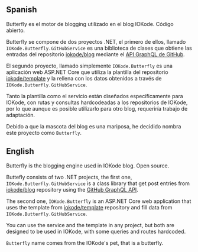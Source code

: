 ## Spanish
Butterfly es el motor de blogging utilizado en el blog IOKode. Código abierto.

Butterfly se compone de dos proyectos .NET, el primero de ellos, llamado `IOKode.Butterfly.GitHubService` es una biblioteca de clases que obtiene las entradas del repositorio [iokode/blog](https://github.com/iokode/blog) mediante el [API GraphQL de GitHub](https://docs.github.com/es/graphql).

El segundo proyecto, llamado simplemente `IOKode.Butterfly` es una aplicación web ASP.NET Core que utiliza la plantilla del repositorio [iokode/template](https://github.com/iokode/template) y la rellena con los datos obtenidos a través de `IOKode.Butterfly.GitHubService`.

Tanto la plantilla como el servicio están diseñados específicamente para IOKode, con rutas y consultas hardcodeadas a los repositorios de IOKode, por lo que aunque es posible utilizarlo para otro blog, requeriría trabajo de adaptación.

Debido a que la mascota del blog es una mariposa, he decidido nombra este proyecto como `Butterfly`.

## English
Butterfly is the blogging engine used in IOKode blog. Open source.

Buttefly consists of two .NET projects, the first one, `IOKode.Butterfly.GitHubService` is a class library that get post entries from [iokode/blog](https://github.com/iokode/blog) repository using the [GitHub GraphQL API](https://docs.github.com/en/graphql).

The second one, `IOKode.Butterfly` is an ASP.NET Core web application that uses the template from [iokode/template](https://github.com/iokode/template) repository and fill data from `IOKode.Butterfly.GitHubService`.

You can use the service and the template in any project, but both are designed to be used in IOKode, with some queries and routes hardcoded.

`Butterfly` name comes from the IOKode's pet, that is a butterfly.
